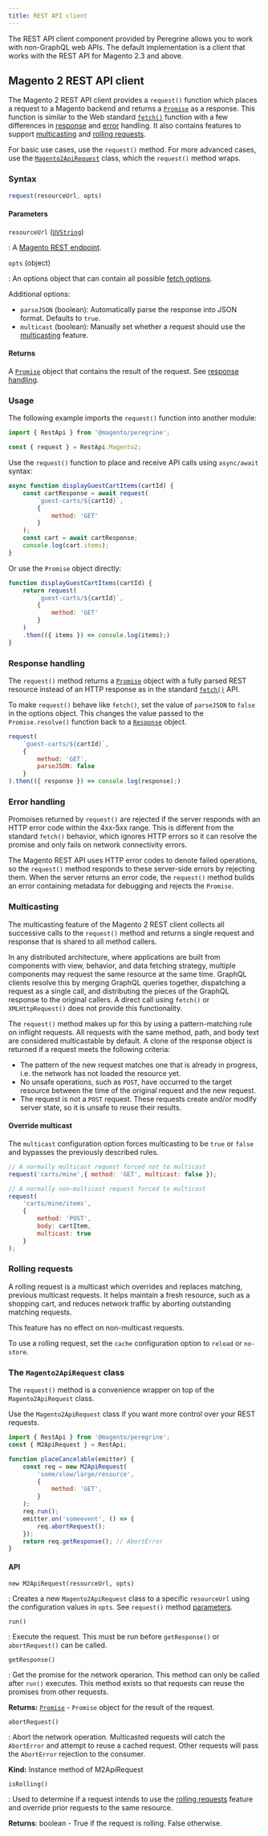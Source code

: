 ```yaml
---
title: REST API client
---
```


The REST API client component provided by Peregrine allows you to work with non-GraphQL web APIs.
The default implementation is a client that works with the REST API for Magento 2.3 and above.

## Magento 2 REST API client

The Magento 2 REST API client provides a `request()` function which places a request to a Magento backend and returns a [`Promise`][] as a response.
This function is similar to the Web standard [`fetch()`][] function with a few differences in [response][] and [error][] handling.
It also contains features to support [multicasting][] and [rolling requests][].

For basic use cases, use the `request()` method.
For more advanced cases, use the [`Magento2ApiRequest`][] class, which the `request()` method wraps.

### Syntax

```js
request(resourceUrl, opts)
```

#### Parameters

`resourceUrl` ([`UVString`][])

: A [Magento REST endpoint][].

`opts` (object)

: An options object that can contain all possible [fetch options][].

  Additional options:

  * `parseJSON` (boolean): Automatically parse the response into JSON format.
    Defaults to `true`.
  * `multicast` (boolean): Manually set whether a request should use the [multicasting][] feature.

#### Returns

A [`Promise`][] object that contains the result of the request. See [response handling][response].

### Usage

The following example imports the `request()` function into another module:

```js
import { RestApi } from '@magento/peregrine';

const { request } = RestApi.Magento2;
```

Use the `request()` function to place and receive API calls using `async/await` syntax:

```js
async function displayGuestCartItems(cartId) {
    const cartResponse = await request(
        `guest-carts/${cartId}`,
        {
            method: 'GET'
        }
    );
    const cart = await cartResponse;
    console.log(cart.items);
}
```

Or use the `Promise` object directly:

```js
function displayGuestCartItems(cartId) {
    return request(
        `guest-carts/${cartId}`,
        {
            method: 'GET'
        }
    )
    .then(({ items }) => console.log(items);)
}
```

### Response handling

The `request()` method returns a [`Promise`][] object with a fully parsed REST resource instead of an HTTP response as in the standard [`fetch()`][] API.

To make `request()` behave like `fetch()`, set the value of `parseJSON` to `false` in the options object.
This changes the value passed to the `Promise.resolve()` function back to a [`Response`][] object.

```js
request(
    `guest-carts/${cartId}`,
    {
        method: 'GET',
        parseJSON: false
    }
).then(({ response }) => console.log(response);)
```

### Error handling

Promoises returned by `request()` are rejected if the server responds with an HTTP error code within the 4xx-5xx range.
This is different from the standard `fetch()` behavior, which ignores HTTP errors so it can resolve the promise and only fails on network connectivity errors.

The Magento REST API uses HTTP error codes to denote failed operations, so
the `request()` method responds to these server-side errors by rejecting them.
When the server returns an error code, the `request()` method builds an error containing metadata for debugging and rejects the `Promise`.


### Multicasting

The multicasting feature of the Magento 2 REST client collects all successive calls to the `request()` method and returns a single request and response that is shared to all method callers.

In any distributed architecture, where applications are built from components with view, behavior, and data fetching strategy, multiple components may request the same resource at the same time. 
GraphQL clients resolve this by merging GraphQL queries together, dispatching a request as a single call, and distributing the pieces of the GraphQL response to the original callers.
A direct call using `fetch()` or `XMLHttpRequest()` does not provide this functionality.

The `request()` method makes up for this by using a pattern-matching rule on inflight requests.
All requests with the same method, path, and body text are considered multicastable by default.
A clone of the response object is returned if a request meets the following criteria:

* The pattern of the new request matches one that is already in progress, i.e. the network has not loaded the resource yet.
* No unsafe operations, such as `POST`, have occurred to the target resource between the time of the original request and the new request.
* The request is not a `POST` request.
  These requests create and/or modify server state, so it is unsafe to reuse their results.

#### Override multicast

The `multicast` configuration option forces multicasting to be `true` or `false` and bypasses the previously described rules.

```js
// A normally multicast request forced not to multicast
request('carts/mine',{ method: 'GET', multicast: false });

// A normally non-multicast request forced to multicast
request(
    'carts/mine/items',
    {
        method: 'POST',
        body: cartItem,
        multicast: true
    }
);
```

### Rolling requests

A rolling request is a multicast which overrides and replaces matching, previous multicast requests.
It helps maintain a fresh resource, such as a shopping cart, and reduces network traffic by aborting outstanding matching requests.

This feature has no effect on non-multicast requests.

To use a rolling request, set the `cache` configuration option to `reload` or `no-store`.

### The `Magento2ApiRequest` class

The `request()` method is a convenience wrapper on top of the
`Magento2ApiRequest` class.

Use the `Magento2ApiRequest` class if you want more control over your REST requests.

```js
import { RestApi } from '@magento/peregrine';
const { M2ApiRequest } = RestApi;

function placeCancelable(emitter) {
    const req = new M2ApiRequest(
        'some/slow/large/resource',
        {
            method: 'GET',
        }
    );
    req.run();
    emitter.on('someevent', () => {
        req.abortRequest();
    });
    return req.getResponse(); // AbortError
}
```

#### API

`new M2ApiRequest(resourceUrl, opts)`

: Creates a new `Magento2ApiRequest` class to a specific `resourceUrl` using the configuration values in `opts`.
  See `request()` method [parameters][].

`run()`

: Execute the request.
  This must be run before `getResponse()` or `abortRequest()` can be called.

`getResponse()`

: Get the promise for the network operarion.
  This method can only be called after `run()` executes.
  This method exists so that requests can reuse the promises from other requests.

  **Returns:** [`Promise`][] - `Promise` object for the result of the request.

`abortRequest()`

: Abort the network operation.
  Multicasted requests will catch the `AbortError` and attempt to reuse a cached request.
  Other requests will pass the `AbortError` rejection to the consumer.

  **Kind:** Instance method of M2ApiRequest

`isRolling()`

: Used to determine if a request intends to use the [rolling requests][] feature and override prior requests to the same resource.

  **Returns**: boolean - True if the request is rolling. False otherwise.

[`Promise`]: https://developer.mozilla.org/en-US/docs/Web/JavaScript/Reference/Global_Objects/Promise
[`fetch()`]: https://developer.mozilla.org/en-US/docs/Web/API/WindowOrWorkerGlobalScope/fetch
[response]: #response-handling
[error]: #error-handling
[multicasting]: #multicasting
[rolling requests]: #rolling-requests
[`Response`]: https://developer.mozilla.org/en-US/docs/Web/API/Response
[Magento REST endpoint]: https://devdocs.magento.com/guides/v2.3/rest/list.html
[fetch options]: https://developer.mozilla.org/en-US/docs/Web/API/WindowOrWorkerGlobalScope/fetch#Parameters
[`UVString`]: https://developer.mozilla.org/en-US/docs/Web/API/USVString
[`Magento2ApiRequest`]: #the-magento2apirequest-class
[parameters]: #parameters